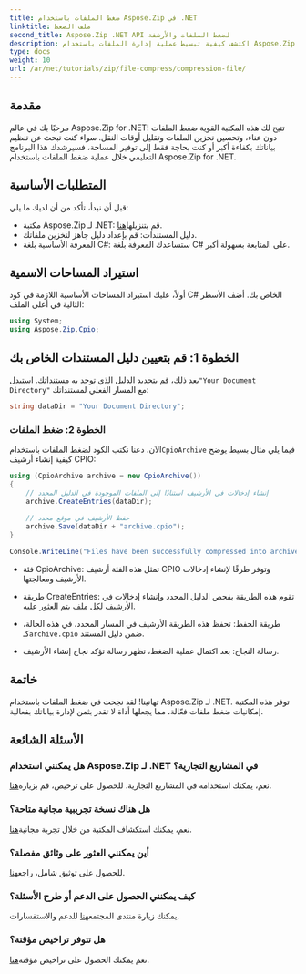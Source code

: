 ```yaml
---
title: ضغط الملفات باستخدام Aspose.Zip في .NET
linktitle: ملف الضغط
second_title: Aspose.Zip .NET API لضغط الملفات والأرشفة
description: اكتشف كيفية تبسيط عملية إدارة الملفات باستخدام Aspose.Zip for .NET. يرشدك هذا الدليل التفصيلي خلال خطوات ضغط الملفات.
type: docs
weight: 10
url: /ar/net/tutorials/zip/file-compress/compression-file/
---
```

## مقدمة

مرحبًا بك في عالم Aspose.Zip for .NET! تتيح لك هذه المكتبة القوية ضغط الملفات دون عناء، وتحسين تخزين الملفات وتقليل أوقات النقل. سواء كنت تبحث عن تنظيم بياناتك بكفاءة أكبر أو كنت بحاجة فقط إلى توفير المساحة، فسيرشدك هذا البرنامج التعليمي خلال عملية ضغط الملفات باستخدام Aspose.Zip for .NET.

## المتطلبات الأساسية

قبل أن نبدأ، تأكد من أن لديك ما يلي:

-  مكتبة Aspose.Zip لـ .NET: قم بتنزيلها[هنا](https://releases.aspose.com/zip/net/).
- دليل المستندات: قم بإعداد دليل جاهز لتخزين ملفاتك.
- المعرفة الأساسية بلغة C#: ستساعدك المعرفة بلغة C# على المتابعة بسهولة أكبر.

## استيراد المساحات الاسمية

أولاً، عليك استيراد المساحات الأساسية اللازمة في كود C# الخاص بك. أضف الأسطر التالية في أعلى الملف:

```csharp
using System;
using Aspose.Zip.Cpio;
```

## الخطوة 1: قم بتعيين دليل المستندات الخاص بك

 بعد ذلك، قم بتحديد الدليل الذي توجد به مستنداتك. استبدل`"Your Document Directory"` مع المسار الفعلي لمستنداتك:

```csharp
string dataDir = "Your Document Directory";
```

### الخطوة 2: ضغط الملفات

 الآن، دعنا نكتب الكود لضغط الملفات باستخدام`CpioArchive` فيما يلي مثال بسيط يوضح كيفية إنشاء أرشيف CPIO:

```csharp
using (CpioArchive archive = new CpioArchive())
{
    // إنشاء إدخالات في الأرشيف استنادًا إلى الملفات الموجودة في الدليل المحدد
    archive.CreateEntries(dataDir);
    
    // حفظ الأرشيف في موقع محدد
    archive.Save(dataDir + "archive.cpio");
}

Console.WriteLine("Files have been successfully compressed into archive.cpio!");
```

- فئة CpioArchive: تمثل هذه الفئة أرشيف CPIO وتوفر طرقًا لإنشاء إدخالات الأرشيف ومعالجتها.
  
- طريقة CreateEntries: تقوم هذه الطريقة بفحص الدليل المحدد وإنشاء إدخالات في الأرشيف لكل ملف يتم العثور عليه.
  
-  طريقة الحفظ: تحفظ هذه الطريقة الأرشيف في المسار المحدد، في هذه الحالة، كـ`archive.cpio` ضمن دليل المستند.
  
- رسالة النجاح: بعد اكتمال عملية الضغط، تظهر رسالة تؤكد نجاح إنشاء الأرشيف.

## خاتمة

تهانينا! لقد نجحت في ضغط الملفات باستخدام Aspose.Zip لـ .NET. توفر هذه المكتبة إمكانيات ضغط ملفات فعّالة، مما يجعلها أداة لا تقدر بثمن لإدارة بياناتك بفعالية.

## الأسئلة الشائعة

### هل يمكنني استخدام Aspose.Zip لـ .NET في المشاريع التجارية؟
 نعم، يمكنك استخدامه في المشاريع التجارية. للحصول على ترخيص، قم بزيارة[هنا](https://purchase.conholdate.com/buy).

### هل هناك نسخة تجريبية مجانية متاحة؟
 نعم، يمكنك استكشاف المكتبة من خلال تجربة مجانية[هنا](https://releases.aspose.com/).

### أين يمكنني العثور على وثائق مفصلة؟
 للحصول على توثيق شامل، راجع[هنا](https://reference.aspose.com/zip/net/).

### كيف يمكنني الحصول على الدعم أو طرح الأسئلة؟
 يمكنك زيارة منتدى المجتمع[هنا](https://forum.aspose.com/c/zip/37) للدعم والاستفسارات.

### هل تتوفر تراخيص مؤقتة؟
 نعم يمكنك الحصول على تراخيص مؤقتة[هنا](https://purchase.conholdate.com/temporary-license/).